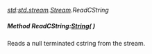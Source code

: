 _[std](../../modules/std/std-module.md):[std.stream](../../modules/std/std-stream.md).[Stream](../../modules/std/std-stream-stream.md).ReadCString_
##### Method ReadCString:[String](../../modules/wonkey/wonkey-types-string.md)(  )
Reads a null terminated cstring from the stream.
